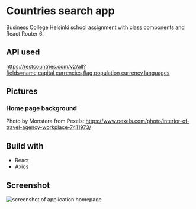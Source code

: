 # Countries search app

Business College Helsinki school assignment with class components and React Router 6.

## API used

https://restcountries.com/v2/all?fields=name,capital,currencies,flag,population,currency,languages

## Pictures

### Home page background

Photo by Monstera from Pexels: https://www.pexels.com/photo/interior-of-travel-agency-workplace-7411973/

## Build with

- React
- Axios

## Screenshot

![screenshot of application homepage](src/assets/screenshot.png)
